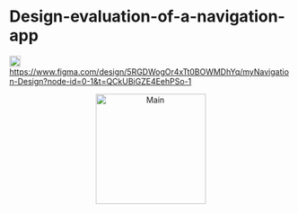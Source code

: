 # Design-evaluation-of-a-navigation-app

<img width="20" alt="Main" src="https://github.com/alexkalergis/Design-and-evaluation-of-a-navigation-app/assets/105602973/7be81fe2-8c0f-4966-9224-b0f23244db8e"> https://www.figma.com/design/5RGDWogOr4xTt0BOWMDhYq/myNavigation-Design?node-id=0-1&t=QCkUBiGZE4EehPSo-1

<div align="center">
  <img width="196" alt="Main" src="https://github.com/alexkalergis/Design-and-evaluation-of-a-navigation-app/assets/105602973/f46a67e0-1315-4f45-8c36-25709621d522">
  </div>


